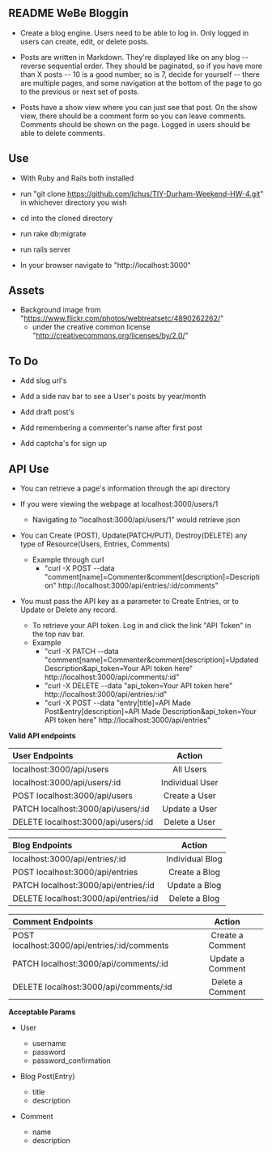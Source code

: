 README WeBe Bloggin
-------------------------
- Create a blog engine. Users need to be able to log in. Only logged in users can create, edit, or delete posts.


- Posts are written in Markdown. They're displayed like on any blog -- reverse sequential order. They should be paginated, so if you have more than X posts -- 10 is a good number, so is 7, decide for yourself -- there are multiple pages, and some navigation at the bottom of the page to go to the previous or next set of posts.


- Posts have a show view where you can just see that post. On the show view, there should be a comment form so you can leave comments. Comments should be shown on the page. Logged in users should be able to delete comments.

Use
-------------------------
- With Ruby and Rails both installed

- run "git clone https://github.com/Ichus/TIY-Durham-Weekend-HW-4.git" in whichever directory you wish

- cd into the cloned directory

- run rake db:migrate

- run rails server

- In your browser navigate to "http://localhost:3000"

Assets
------------------------
- Background image from "https://www.flickr.com/photos/webtreatsetc/4890262262/"
    - under the creative common license "http://creativecommons.org/licenses/by/2.0/"

To Do
------------------------
- Add slug url's

- Add a side nav bar to see a User's posts by year/month

- Add draft post's

- Add remembering a commenter's name after first post

- Add captcha's for sign up

API Use
------------------------
- You can retrieve a page's information through the api directory

- If you were viewing the webpage at localhost:3000/users/1
   - Navigating to "localhost:3000/api/users/1" would retrieve json

- You can Create (POST), Update(PATCH/PUT), Destroy(DELETE) any type of Resource(Users, Entries, Comments)
    - Example through curl
        - "curl -X POST --data "comment[name]=Commenter&comment[description]=Description" http://localhost:3000/api/entries/:id/comments"

- You must pass the API key as a parameter to Create Entries, or to Update or Delete any record.
    - To retrieve your API token. Log in and click the link "API Token" in the top nav bar.
    - Example
        - "curl -X PATCH --data "comment[name]=Commenter&comment[description]=Updated Description&api_token=Your API token here" http://localhost:3000/api/comments/:id"
        - "curl -X DELETE --data "api_token=Your API token here" http://localhost:3000/api/entries/:id"
        - "curl -X POST --data "entry[title]=API Made Post&entry[description]=API Made Description&api_token=Your API token here" http://localhost:3000/api/entries"

**Valid API endpoints**

| User Endpoints                               | Action           |
| :------------------------------------------- | :--------------: |
| localhost:3000/api/users                     | All Users        |
| localhost:3000/api/users/:id                 | Individual User  |
| POST localhost:3000/api/users                | Create a User    |
| PATCH localhost:3000/api/users/:id           | Update a User    |
| DELETE localhost:3000/api/users/:id          | Delete a User    |

| Blog Endpoints                               | Action           |
| :------------------------------------------- | :--------------: |
| localhost:3000/api/entries/:id               | Individual Blog  |
| POST localhost:3000/api/entries              | Create a Blog    |
| PATCH localhost:3000/api/entries/:id         | Update a Blog    |
| DELETE localhost:3000/api/entries/:id        | Delete a Blog    |

| Comment Endpoints                            | Action           |
| :------------------------------------------- | :--------------: |
| POST localhost:3000/api/entries/:id/comments | Create a Comment |
| PATCH localhost:3000/api/comments/:id        | Update a Comment |
| DELETE localhost:3000/api/comments/:id       | Delete a Comment |

**Acceptable Params**

- User
  - username
  - password
  - password_confirmation
  
- Blog Post(Entry)
  - title
  - description
 
- Comment
  - name
  - description
